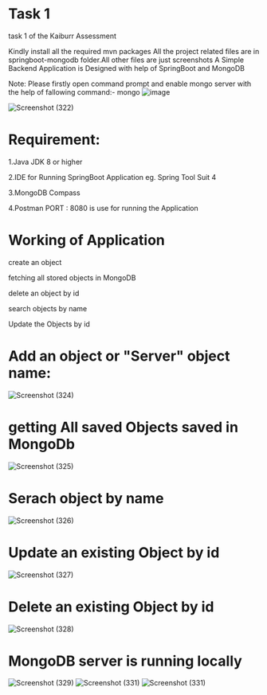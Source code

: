 # Task 1

task 1 of the Kaiburr Assessment

Kindly install all the required mvn packages
All the project related files are in springboot-mongodb folder.All other files are just screenshots
A Simple Backend Application is Designed with help of SpringBoot and MongoDB
 
 Note: Please firstly open command prompt and enable mongo server with the help of fallowing command:- mongo
 ![image](https://user-images.githubusercontent.com/66898452/228534471-818c4cf8-c80d-49ca-a0df-2b5f663e8689.png)


![Screenshot (322)](https://user-images.githubusercontent.com/66898452/228531622-dcf6dc83-6878-4ac5-beaf-c5786425c6a9.png)
# Requirement:
1.Java JDK 8 or higher

2.IDE for Running SpringBoot Application eg. Spring Tool Suit 4

3.MongoDB Compass

4.Postman
PORT : 8080 is use for running the Application

# Working of Application
create an object

fetching all stored objects in MongoDB

delete an object by id

search objects by name

Update the Objects by id

# Add an object or "Server" object name:
![Screenshot (324)](https://user-images.githubusercontent.com/66898452/228532902-5e0bd19d-534b-496f-a658-b9bf3ec6c161.png)


# getting All saved Objects saved in MongoDb
![Screenshot (325)](https://user-images.githubusercontent.com/66898452/228533376-c6744d93-e4ce-4bd1-bf79-8304b9406501.png)

# Serach object by name
![Screenshot (326)](https://user-images.githubusercontent.com/66898452/228533551-be3528a7-5d50-4a8b-8eb2-98152d6a3674.png)

# Update an existing Object by id
![Screenshot (327)](https://user-images.githubusercontent.com/66898452/228533922-7c6acd4b-c955-4e69-a489-044f05a56eb0.png)

# Delete an existing Object by id
![Screenshot (328)](https://user-images.githubusercontent.com/66898452/228534064-dd28dee2-53bf-4076-9d1e-e9d1a47a2dc1.png)

# MongoDB server is running locally
![Screenshot (329)](https://user-images.githubusercontent.com/66898452/228534739-4f957d6c-4277-427a-8ff6-465f7c1b1703.png)
![Screenshot (331)](https://user-images.githubusercontent.com/66898452/228534854-e30973da-079c-496f-b713-c57af5f9bc02.png)
![Screenshot (331)](https://user-images.githubusercontent.com/66898452/228534909-80b7f3a8-c134-4604-b115-da58155419e1.png)


